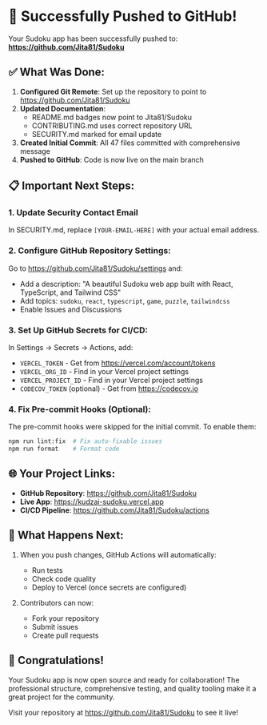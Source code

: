 # 🎉 Successfully Pushed to GitHub!

Your Sudoku app has been successfully pushed to: **https://github.com/Jita81/Sudoku**

## ✅ What Was Done:

1. **Configured Git Remote**: Set up the repository to point to https://github.com/Jita81/Sudoku
2. **Updated Documentation**: 
   - README.md badges now point to Jita81/Sudoku
   - CONTRIBUTING.md uses correct repository URL
   - SECURITY.md marked for email update
3. **Created Initial Commit**: All 47 files committed with comprehensive message
4. **Pushed to GitHub**: Code is now live on the main branch

## 📋 Important Next Steps:

### 1. **Update Security Contact Email**
In SECURITY.md, replace `[YOUR-EMAIL-HERE]` with your actual email address.

### 2. **Configure GitHub Repository Settings**:
Go to https://github.com/Jita81/Sudoku/settings and:
- Add a description: "A beautiful Sudoku web app built with React, TypeScript, and Tailwind CSS"
- Add topics: `sudoku`, `react`, `typescript`, `game`, `puzzle`, `tailwindcss`
- Enable Issues and Discussions

### 3. **Set Up GitHub Secrets for CI/CD**:
In Settings → Secrets → Actions, add:
- `VERCEL_TOKEN` - Get from https://vercel.com/account/tokens
- `VERCEL_ORG_ID` - Find in your Vercel project settings
- `VERCEL_PROJECT_ID` - Find in your Vercel project settings
- `CODECOV_TOKEN` (optional) - Get from https://codecov.io

### 4. **Fix Pre-commit Hooks** (Optional):
The pre-commit hooks were skipped for the initial commit. To enable them:
```bash
npm run lint:fix  # Fix auto-fixable issues
npm run format    # Format code
```

## 🌐 Your Project Links:

- **GitHub Repository**: https://github.com/Jita81/Sudoku
- **Live App**: https://kudzai-sudoku.vercel.app
- **CI/CD Pipeline**: https://github.com/Jita81/Sudoku/actions

## 🚀 What Happens Next:

1. When you push changes, GitHub Actions will automatically:
   - Run tests
   - Check code quality
   - Deploy to Vercel (once secrets are configured)

2. Contributors can now:
   - Fork your repository
   - Submit issues
   - Create pull requests

## 🎊 Congratulations!

Your Sudoku app is now open source and ready for collaboration! The professional structure, comprehensive testing, and quality tooling make it a great project for the community.

Visit your repository at https://github.com/Jita81/Sudoku to see it live!